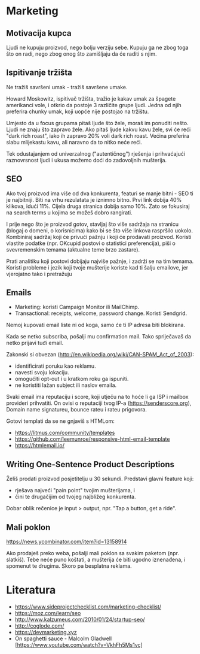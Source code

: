 # Marketing

## Motivacija kupca

Ljudi ne kupuju proizvod, nego bolju verziju sebe. Kupuju ga ne zbog toga što on radi, nego zbog onog što zamišljaju da će raditi s njim.

## Ispitivanje tržišta

Ne tražiš savršeni umak - tražiš savršene umake.

Howard Moskowitz, ispitivač tržišta, tražio je kakav umak za špagete amerikanci vole, i otkrio da postoje 3 različite grupe ljudi. Jedna od njih preferira chunky umak, koji uopće nije postojao na tržištu.

Umjesto da u focus grupama pitaš ljude što žele, moraš im ponuditi nešto. Ljudi ne znaju što zapravo žele. Ako pitaš ljude kakvu kavu žele, svi će reći "dark rich roast", iako ih zapravo 20% voli dark rich roast. Većina preferira slabu mlijekastu kavu, ali naravno da to nitko neće reći.

Tek odustajanjem od univerzalnog ("autentičnog") rješenja i prihvaćajući raznovrsnost ljudi i ukusa možemo doći do zadovoljnih mušterija.

## SEO

Ako tvoj proizvod ima više od dva konkurenta, featuri se manje bitni - SEO ti je najbitniji. Biti na vrhu rezulatata je iznimno bitno. Prvi link dobija 40% klikova, idući 11%. Cijela druga stranica dobija samo 10%. Zato se fokusiraj na search terms u kojima se možeš dobro rangirati.

I prije nego što je proizvod gotov, stavljaj što više sadržaja na stranicu (blogaj o domeni, o korisnicima) kako bi se što više linkova raspršilo uokolo. Kombiniraj sadržaj koji će privući pažnju i koji će prodavati proizvod. Koristi vlastite podatke (npr. OKcupid postovi o statistici preferencija), piši o svevremenskim temama (aktualne teme brzo zastare).

Prati analitiku koji postovi dobijaju najviše pažnje, i zadrži se na tim temama. Koristi probleme i jezik koji tvoje mušterije koriste kad ti šalju emailove, jer vjerojatno tako i pretražuju

## Emails

* Marketing: koristi Campaign Monitor ili MailChimp.
* Transactional: receipts, welcome, password change. Koristi Sendgrid.

Nemoj kupovati email liste ni od koga, samo će ti IP adresa biti blokirana.

Kada se netko subscriba, pošalji mu confirmation mail. Tako spriječavaš da netko prijavi tuđi email.

Zakonski si obvezan (http://en.wikipedia.org/wiki/CAN-SPAM_Act_of_2003):
* identificirati poruku kao reklamu.
* navesti svoju lokaciju.
* omogućiti opt-out i u kratkom roku ga ispuniti.
* ne koristiti lažan subject ili naslov emaila.

Svaki email ima reputaciju i score, koji utječu na to hoće li ga ISP i mailbox provideri prihvatiti. On ovisi o reputaciji tvog IP-a (https://senderscore.org), Domain name signatureu, bounce rateu i rateu prigovora.

Gotovi templati da se ne gnjaviš s HTMLom:
* https://litmus.com/community/templates
* https://github.com/leemunroe/responsive-html-email-template
* https://htmlemail.io/

## Writing One-Sentence Product Descriptions

Želiš prodati proizvod posjetitelju u 30 sekundi. Predstavi glavni feature koji:
* rješava najveći "pain point" tvojim mušterijama, i
* čini te drugačijim od tvojeg najbližeg konkurenta.

Dobar oblik rečenice je input > output, npr. "Tap a button, get a ride".

## Mali poklon

https://news.ycombinator.com/item?id=13158914

Ako prodaješ preko weba, pošalji mali poklon sa svakim paketom (npr. slatkiš). Tebe neće puno koštati, a mušterija će biti ugodno iznenađena, i spomenut te drugima. Skoro pa besplatna reklama.

# Literatura

* https://www.sideprojectchecklist.com/marketing-checklist/
* https://moz.com/learn/seo
* http://www.kalzumeus.com/2010/01/24/startup-seo/
* http://coglode.com/
* https://devmarketing.xyz
* On spaghetti sauce - Malcolm Gladwell [https://www.youtube.com/watch?v=VkhFh5Ms1vc]
